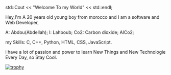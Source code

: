 std::Cout << "Welcome To my World" << std::endl;

Hey,I'm A 20 years old young boy from morocco and I am a software and Web Developer,

A: Abdou(Abdellah);
l: Lahboub;
Co2: Carbon dioxide;
AlCo2;

my Skills: C, C++, Python, HTML, CSS, JavaScript.

i have a lot of passion and power to learn New Things and New Technologie Every Day, so Stay Cool.

[![trophy](https://github-profile-trophy.vercel.app/?username=AlCo2)](https://github.com/AlCo2/github-profile-trophy)
